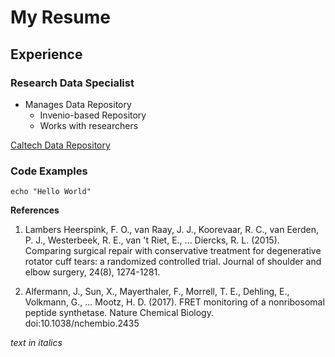# My Resume
## Experience
### Research Data Specialist
- Manages Data Repository
  - Invenio-based Repository
  - Works with researchers

[Caltech Data Repository](https://data.caltech.edu)

  ### Code Examples
  ```
  echo "Hello World"
  ```
**References**

1. Lambers Heerspink, F. O., van Raay, J. J., Koorevaar, R. C., van Eerden, P. J., Westerbeek, R. E., van 't Riet, E., ... Diercks, R. L. (2015). Comparing surgical repair with conservative treatment for degenerative rotator cuff tears: a randomized controlled trial. Journal of shoulder and elbow surgery, 24(8), 1274-1281.

1. Alfermann, J., Sun, X., Mayerthaler, F., Morrell, T. E., Dehling, E., Volkmann, G., … Mootz, H. D. (2017). FRET monitoring of a nonribosomal peptide synthetase. Nature Chemical Biology. doi:10.1038/nchembio.2435

*text in italics*
